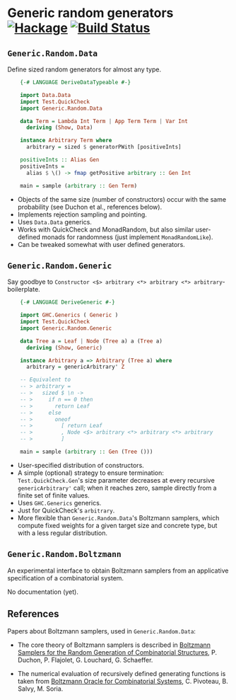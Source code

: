 Generic random generators [![Hackage](https://img.shields.io/hackage/v/generic-random.svg)](https://hackage.haskell.org/package/generic-random) [![Build Status](https://travis-ci.org/Lysxia/generic-random.svg)](https://travis-ci.org/Lysxia/generic-random.svg?branch=master)
=========================

`Generic.Random.Data`
---------------------

Define sized random generators for almost any type.

```haskell
    {-# LANGUAGE DeriveDataTypeable #-}

    import Data.Data
    import Test.QuickCheck
    import Generic.Random.Data

    data Term = Lambda Int Term | App Term Term | Var Int
      deriving (Show, Data)

    instance Arbitrary Term where
      arbitrary = sized $ generatorPWith [positiveInts]

    positiveInts :: Alias Gen
    positiveInts =
      alias $ \() -> fmap getPositive arbitrary :: Gen Int

    main = sample (arbitrary :: Gen Term)
```

- Objects of the same size (number of constructors) occur with the same
  probability (see Duchon et al., references below).
- Implements rejection sampling and pointing.
- Uses `Data.Data` generics.
- Works with QuickCheck and MonadRandom, but also similar user-defined monads
  for randomness (just implement `MonadRandomLike`).
- Can be tweaked somewhat with user defined generators.

`Generic.Random.Generic`
------------------------

Say goodbye to `Constructor <$> arbitrary <*> arbitrary <*> arbitrary`-boilerplate.

```haskell
    {-# LANGUAGE DeriveGeneric #-}

    import GHC.Generics ( Generic )
    import Test.QuickCheck
    import Generic.Random.Generic

    data Tree a = Leaf | Node (Tree a) a (Tree a)
      deriving (Show, Generic)

    instance Arbitrary a => Arbitrary (Tree a) where
      arbitrary = genericArbitrary' Z

    -- Equivalent to
    -- > arbitrary =
    -- >   sized $ \n ->
    -- >     if n == 0 then
    -- >       return Leaf
    -- >     else
    -- >       oneof
    -- >         [ return Leaf
    -- >         , Node <$> arbitrary <*> arbitrary <*> arbitrary
    -- >         ]

    main = sample (arbitrary :: Gen (Tree ()))
```

- User-specified distribution of constructors.
- A simple (optional) strategy to ensure termination: `Test.QuickCheck.Gen`'s
  size parameter decreases at every recursive `genericArbitrary'` call; when it
  reaches zero, sample directly from a finite set of finite values.
- Uses `GHC.Generics` generics.
- Just for QuickCheck's `arbitrary`.
- More flexible than `Generic.Random.Data`'s Boltzmann samplers, which compute
  fixed weights for a given target size and concrete type, but with a less
  regular distribution.

`Generic.Random.Boltzmann`
--------------------------

An experimental interface to obtain Boltzmann samplers from an applicative
specification of a combinatorial system.

No documentation (yet).

References
----------

Papers about Boltzmann samplers, used in `Generic.Random.Data`:

- The core theory of Boltzmann samplers is described in
  [Boltzmann Samplers for the Random Generation of Combinatorial Structures](http://algo.inria.fr/flajolet/Publications/DuFlLoSc04.pdf),
  P. Duchon, P. Flajolet, G. Louchard, G. Schaeffer.

- The numerical evaluation of recursively defined generating functions
  is taken from
  [Boltzmann Oracle for Combinatorial Systems](http://www.dmtcs.org/pdfpapers/dmAI0132.pdf),
  C. Pivoteau, B. Salvy, M. Soria.

